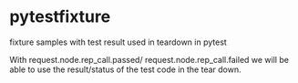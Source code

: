 # pytestfixture
fixture samples with test result used in teardown in pytest


With request.node.rep_call.passed/ request.node.rep_call.failed we will be able to use the result/status of the test code in the tear down.

